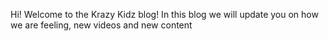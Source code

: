 Hi! Welcome to the Krazy Kidz blog! In this blog we will update you on how we are feeling, new videos and new content 
